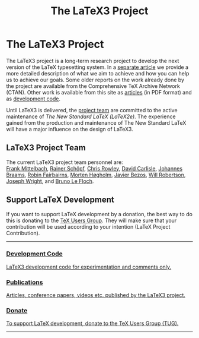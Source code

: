 ﻿---
layout: page
menu: Latex3
title: "The LaTeX3 Project"
description: "Home of the LaTeX3 project, a long-term research project to develop the next version of the LaTeX typesetting system."
permalink: /latex3/
---

# The LaTeX3 Project

The LaTeX3 project is a long-term research project to develop the next version of the LaTeX typesetting system. In a [separate article]({{site.baseurl}}/help/documentation/ltx3info.pdf) we provide a more detailed description of what we aim to achieve and how you can help us to achieve our goals. Some older reports on the work already done by the project are available from the Comprehensive TeX Archive Network (CTAN). Other work is available from this site as [articles]({{site.baseurl}}/publications/) (in PDF format) and as [development code]({{site.baseurl}}/latex3/code/).

Until LaTeX3 is delivered, the [project team]({{site.baseurl}}/about/team/) are committed to the active maintenance of _The New Standard LaTeX (LaTeX2e)_. The experience gained from the production and maintenance of The New Standard LaTeX will have a major influence on the design of LaTeX3.

<div class="row">
  <div class="col cell1of2">
    <h2>LaTeX3 Project Team</h2>
    <p>The current LaTeX3 project team personnel are: <br><a href="{{ "/about/team/#frank-mittelbach" | prepend: site.baseurl }}">Frank Mittelbach</a>, <a href="{{ "/about/team/#rainer-schoepf" | prepend: site.baseurl }}">Rainer Schöpf</a>, <a href="{{ "/about/team/#chris-rowley" | prepend: site.baseurl }}">Chris Rowley</a>, <a href="{{ "/about/team/#david-carlisle" | prepend: site.baseurl }}">David Carlisle</a>, <a href="{{ "/about/team/#johannes-braams" | prepend: site.baseurl }}">Johannes Braams</a>, <a href="{{ "/about/team/#robin-fairbairns" | prepend: site.baseurl }}">Robin Fairbairns</a>, <a href="{{ "/about/team/#morten-høgholm" | prepend: site.baseurl }}">Morten Høgholm</a>, <a href="{{ "/about/team/#javier-bezos" | prepend: site.baseurl }}">Javier Bezos</a>, <a href="{{ "/about/team/#will-robertson" | prepend: site.baseurl }}">Will Robertson</a>, <a href="{{ "/about/team/#joseph-wright" | prepend: site.baseurl }}">Joseph Wright</a>, and <a href="{{ "/about/team/#bruno-le-floch" | prepend: site.baseurl }}">Bruno Le Floch</a>.</p>
  </div>
  <div class="col cell1of2">
    <h2>Support LaTeX Development</h2>
    <p>If you want to support LaTeX development by a donation, the best way to do this is donating to the <a href="http://www.tug.org/donate.html">TeX Users Group</a>. They will make sure that your contribution will be used according to your intention (LaTeX Project Contribution).</p>
  </div>
</div>

<hr>

<div class="row teaser">
  <section class="col cell1of3">
    <a href="{{ "/latex3/code/" | prepend: site.baseurl }}">
      <h3>Development Code</h3>
      <p>LaTeX3 development code for experimentation and comments only.</p>
    </a>
  </section>
  <section class="col cell1of3">
    <a href="{{ "/publications/" | prepend: site.baseurl }}">
      <h3>Publications</h3>
      <p>Articles, conference papers, videos etc. published by the LaTeX3 project.</p>
    </a>
  </section>
  <section class="col cell1of3">
    <a href="https://www.tug.org/donate.html">
      <h3>Donate</h3>
      <p>To support LaTeX development, donate to the TeX Users Group (TUG).</p>
    </a>
  </section>
</div>

<hr>

